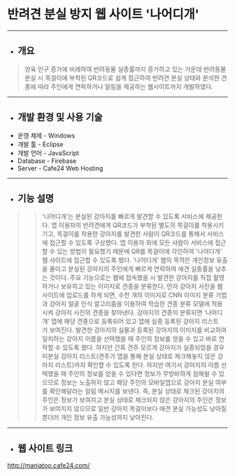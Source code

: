 # 반려견 분실 방지 웹 사이트 '나어디개'
---------------
* ## 개요
>양육 인구 증가에 비례하여 반려동물 실종률까지 증가하고 있는 가운데 반려동물 분실 시 목걸이에 부착된 QR코드로 쉽게 접근하여 반려견 분실 상태와 분석한 견종에 따라 주인에게 연락하거나 알림을 제공하는 웹사이트까지 개발하였다.
---------------
* ## 개발 환경 및 사용 기술
* 운영 체제 - Windows
* 개발 툴 - Eclipse
* 개발 언어 - JavaScript
* Database - Firebase
* Server - Cafe24 Web Hosting

---------------
* ## 기능 설명
>
>> ‘나어디개’는 분실된 강아지를 빠르게 발견할 수 있도록 서비스에 제공한다. 앱 이용자의 반려견에게 QR코드가 부착된 별도의 목걸이를 착용시키기고, 목걸이를 착용한 강아지를 발견한 사람이 QR코드를 통해서 서비스에 접근할 수 있도록 구상했다. 앱 이용자 외에 모든 사람이 서비스에 접근할 수 있는 방법이 필요했기 때문에 QR를 목걸이에 각인하여 '나어디개' 웹 사이트에 접근할 수 있도록 했다.
>> ‘나어디개’ 웹의 목적은 개인정보 유출을 줄이고 분실된 강아지의 주인에게 빠르게 연락하여 애견 실종률을 낮추는 것이다. 주요 기능으로는 웹에 접속했을 시 발견한 강아지를 직접 촬영하거나 보유하고 있는 이미지로 견종을 분류한다. 먼저 강아지 사진을 웹 사이트에 업로드를 하게 되면, 수천 개의 이미지로 CNN 이미지 분류 기법과 강아지 얼굴 인식 알고리즘을 이용하여 학습한 견종 분류 모델에 적용시켜 강아지 사진의 견종을 찾아낸다. 강아지의 견종이 분류되면 ‘나어디개‘ 앱에 해당 견종으로 등록되어 있고 앱에 실종 등록된 강아지 리스트가 보여진다. 발견한 강아지의 실물과 등록된 강아지의 이미지를 비교하여 일치하는 강아지 이름을 선택했을 때 주인의 정보를 얻을 수 있고 바로 연락할 수 있도록 했다. 하지만 간혹 견주 모르게 강아지가 실종되었을 경우 미분실 강아지 리스트(견주가 앱을 통해 분실 상태로 체크해놓지 않은 강아지 리스트)까지 확인할 수 있도록 한다. 하지만 여기서 강아지의 이름 선택했을 때 주인의 정보를 얻을 수 있다면 정보가 무방비하게 침해될 수 있으므로 정보는 노출하지 않고 해당 주인의 모바일앱으로 강아지 분실 여부를 확인해달라는 알림 메시지를 보낸다. 즉, 분실 상태로 체크된 강아지의 주인은 정보가 보여지고 분실 상태로 체크되지 않은 강아지의 주인은 정보가 보여지지 않으므로 일반 강아지 목걸이보다 애견 분실 가능성도 낮아질뿐더러 개인 정보 유출 가능성까지 낮아진다.
 
---------------
* ## 웹 사이트 링크
http://maniatoo.cafe24.com/

